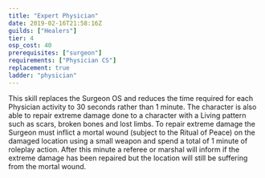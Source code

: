 ```yaml
---
title: "Expert Physician"
date: 2019-02-16T21:58:16Z
guilds: ["Healers"]
tier: 4
osp_cost: 40
prerequisites: ["surgeon"]
requirements: ["Physician CS"]
replacement: true
ladder: "physician"
---
```

This skill replaces the Surgeon OS and reduces the time required for each Physician activity to 30 seconds rather than 1 minute. The character is also able to repair extreme damage done to a character with a Living pattern such as scars, broken bones and lost limbs. To repair extreme damage the Surgeon must inflict a mortal wound (subject to the Ritual of Peace) on the damaged location using a small weapon and spend a total of 1 minute of roleplay action. After this minute a referee or marshal will inform if the extreme damage has been repaired but the location will still be suffering from the mortal wound.